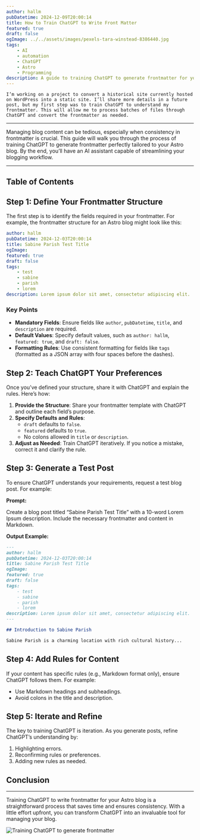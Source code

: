 ```yaml
---
author: hallm
pubDatetime: 2024-12-09T20:00:14
title: How to Train ChatGPT to Write Front Matter
featured: true
draft: false
ogImage: ../../assets/images/pexels-tara-winstead-8386440.jpg
tags:
    - AI
    - automation
    - ChatGPT
    - Astro
    - Programming
description: A guide to training ChatGPT to generate frontmatter for your Astro blog.
---
```

`I’m working on a project to convert a historical site currently hosted on WordPress into a static site. I’ll share more details in a future post, but my first step was to train ChatGPT to understand my frontmatter. This will allow me to process batches of files through ChatGPT and convert the frontmatter as needed.`

---
Managing blog content can be tedious, especially when consistency in frontmatter is crucial. This guide will walk you through the process of training ChatGPT to generate frontmatter perfectly tailored to your Astro blog. By the end, you’ll have an AI assistant capable of streamlining your blogging workflow.

---

## Table of Contents

## Step 1: Define Your Frontmatter Structure

The first step is to identify the fields required in your frontmatter. For example, the frontmatter structure for an Astro blog might look like this:

```yaml
author: hallm
pubDatetime: 2024-12-03T20:00:14
title: Sabine Parish Test Title
ogImage: 
featured: true
draft: false
tags:
    - test
    - sabine
    - parish
    - lorem
description: Lorem ipsum dolor sit amet, consectetur adipiscing elit.
```

### Key Points

- **Mandatory Fields**: Ensure fields like `author`, `pubDatetime`, `title`, and `description` are required.
- **Default Values**: Specify default values, such as `author: hallm`, `featured: true`, and `draft: false`.
- **Formatting Rules**: Use consistent formatting for fields like `tags` (formatted as a JSON array with four spaces before the dashes).

## Step 2: Teach ChatGPT Your Preferences

Once you’ve defined your structure, share it with ChatGPT and explain the rules. Here’s how:

1. **Provide the Structure**: Share your frontmatter template with ChatGPT and outline each field’s purpose.
2. **Specify Defaults and Rules**:
   - `draft` defaults to `false`.
   - `featured` defaults to `true`.
   - No colons allowed in `title` or `description`.
3. **Adjust as Needed**: Train ChatGPT iteratively. If you notice a mistake, correct it and clarify the rule.

## Step 3: Generate a Test Post

To ensure ChatGPT understands your requirements, request a test blog post. For example:

**Prompt:**

Create a blog post titled “Sabine Parish Test Title” with a 10-word Lorem Ipsum description. Include the necessary frontmatter and content in Markdown.

**Output Example:**

```markdown
---
author: hallm
pubDatetime: 2024-12-03T20:00:14
title: Sabine Parish Test Title
ogImage: 
featured: true
draft: false
tags:
    - test
    - sabine
    - parish
    - lorem
description: Lorem ipsum dolor sit amet, consectetur adipiscing elit.
---

## Introduction to Sabine Parish

Sabine Parish is a charming location with rich cultural history...
```

## Step 4: Add Rules for Content

If your content has specific rules (e.g., Markdown format only), ensure ChatGPT follows them. For example:

- Use Markdown headings and subheadings.
- Avoid colons in the title and description.

## Step 5: Iterate and Refine

The key to training ChatGPT is iteration. As you generate posts, refine ChatGPT’s understanding by:

1. Highlighting errors.
2. Reconfirming rules or preferences.
3. Adding new rules as needed.

## Conclusion

---

Training ChatGPT to write frontmatter for your Astro blog is a straightforward process that saves time and ensures consistency. With a little effort upfront, you can transform ChatGPT into an invaluable tool for managing your blog.

![Training ChatGPT to generate frontmatter](@assets/images/pexels-tara-winstead-8386440.jpg)
